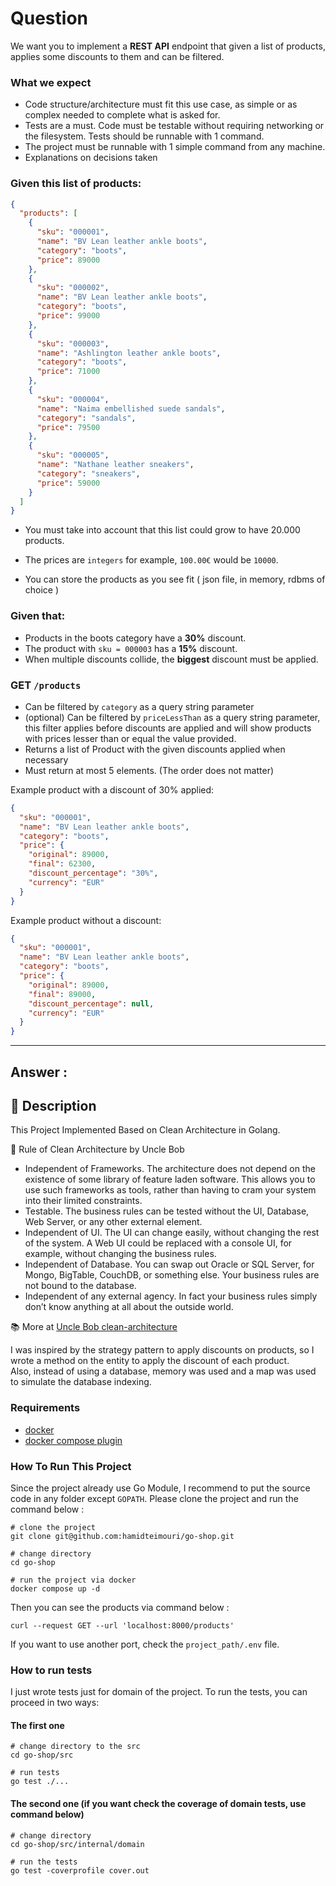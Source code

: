 # Question

We want you to implement a **REST API** endpoint that given a list of products, applies some discounts to them
and can be filtered.

### What we expect

- Code structure/architecture must fit this use case, as simple or as complex needed to complete what
  is asked for.
- Tests are a must. Code must be testable without requiring networking or the filesystem. Tests should
  be runnable with 1 command.
- The project must be runnable with 1 simple command from any machine.
- Explanations on decisions taken

### Given this list of products:

```json
{
  "products": [
    {
      "sku": "000001",
      "name": "BV Lean leather ankle boots",
      "category": "boots",
      "price": 89000
    },
    {
      "sku": "000002",
      "name": "BV Lean leather ankle boots",
      "category": "boots",
      "price": 99000
    },
    {
      "sku": "000003",
      "name": "Ashlington leather ankle boots",
      "category": "boots",
      "price": 71000
    },
    {
      "sku": "000004",
      "name": "Naima embellished suede sandals",
      "category": "sandals",
      "price": 79500
    },
    {
      "sku": "000005",
      "name": "Nathane leather sneakers",
      "category": "sneakers",
      "price": 59000
    }
  ]
}
```

- You must take into account that this list could grow to have 20.000 products.

- The prices are `integers` for example, `100.00€` would be `10000`.
- You can store the products as you see fit ( json file, in memory, rdbms of choice )

### Given that:

- Products in the boots category have a **30%** discount.
- The product with `sku = 000003` has a **15%** discount.
- When multiple discounts collide, the **biggest** discount must be applied.

### GET `/products`

- Can be filtered by `category` as a query string parameter
- (optional) Can be filtered by `priceLessThan` as a query string parameter, this filter applies before
  discounts are applied and will show products with prices lesser than or equal the value provided.
- Returns a list of Product with the given discounts applied when necessary
- Must return at most 5 elements. (The order does not matter)

Example product with a discount of 30% applied:

```json
{
  "sku": "000001",
  "name": "BV Lean leather ankle boots",
  "category": "boots",
  "price": {
    "original": 89000,
    "final": 62300,
    "discount_percentage": "30%",
    "currency": "EUR"
  }
}
```

Example product without a discount:

```json
{
  "sku": "000001",
  "name": "BV Lean leather ankle boots",
  "category": "boots",
  "price": {
    "original": 89000,
    "final": 89000,
    "discount_percentage": null,
    "currency": "EUR"
  }
}
```

---

## Answer :

## 📜 Description

This Project Implemented Based on Clean Architecture in Golang.

🔰 Rule of Clean Architecture by Uncle Bob

* Independent of Frameworks. The architecture does not depend on the existence of some library of feature laden
  software. This allows you to use such frameworks as tools, rather than having to cram your system into their limited
  constraints.
* Testable. The business rules can be tested without the UI, Database, Web Server, or any other external element.
* Independent of UI. The UI can change easily, without changing the rest of the system. A Web UI could be replaced with
  a console UI, for example, without changing the business rules.
* Independent of Database. You can swap out Oracle or SQL Server, for Mongo, BigTable, CouchDB, or something else. Your
  business rules are not bound to the database.
* Independent of any external agency. In fact your business rules simply don’t know anything at all about the outside
  world.

📚 More at [Uncle Bob clean-architecture](https://blog.cleancoder.com/uncle-bob/2012/08/13/the-clean-architecture.html)

I was inspired by the strategy pattern to apply discounts on products, so I wrote a method on the entity to apply the
discount of each product.<br>
Also, instead of using a database, memory was used and a map was used to simulate the database indexing.

### Requirements

- [docker](https://docs.docker.com/engine/install/ubuntu/)
- [docker compose plugin](https://docs.docker.com/compose/install/linux/)

### How To Run This Project

Since the project already use Go Module, I recommend to put the source code in any folder except `GOPATH`.
Please clone the project and run the command below :

```shell
# clone the project 
git clone git@github.com:hamidteimouri/go-shop.git

# change directory 
cd go-shop

# run the project via docker
docker compose up -d
```

Then you can see the products via command below :

```shell
curl --request GET --url 'localhost:8000/products'
```

If you want to use another port, check the `project_path/.env` file.

### How to run tests

I just wrote tests just for domain of the project. To run the tests, you can proceed in two ways:

#### The first one

```shell
# change directory to the src
cd go-shop/src

# run tests
go test ./...
```

#### The second one (if you want check the coverage of domain tests, use command below)
```shell
# change directory
cd go-shop/src/internal/domain

# run the tests
go test -coverprofile cover.out
```